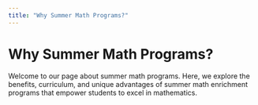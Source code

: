 ```yaml
---
title: "Why Summer Math Programs?"
---
```


# Why Summer Math Programs?

Welcome to our page about summer math programs. Here, we explore the benefits, curriculum, and unique advantages of summer math enrichment programs that empower students to excel in mathematics.
